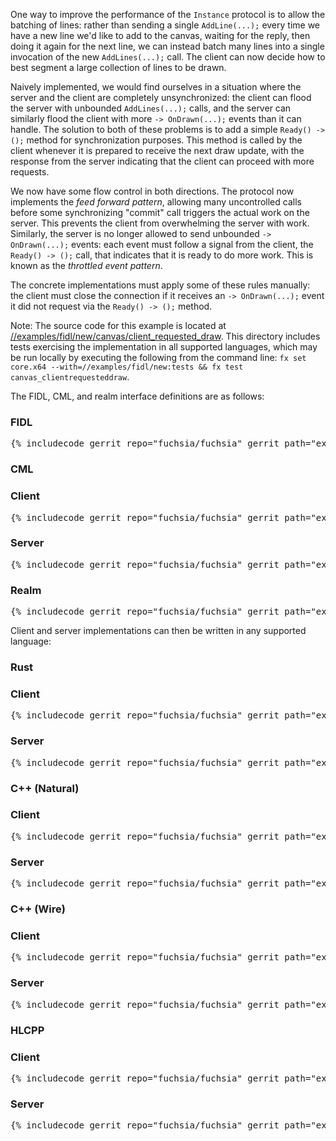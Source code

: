 One way to improve the performance of the `Instance` protocol is to allow the
batching of lines: rather than sending a single `AddLine(...);` every time we
have a new line we'd like to add to the canvas, waiting for the reply, then
doing it again for the next line, we can instead batch many lines into a single
invocation of the new `AddLines(...);` call. The client can now decide how to
best segment a large collection of lines to be drawn.

Naively implemented, we would find ourselves in a situation where the server and
the client are completely unsynchronized: the client can flood the server with
unbounded `AddLines(...);` calls, and the server can similarly flood the client
with more `-> OnDrawn(...);` events than it can handle. The solution to both of
these problems is to add a simple `Ready() -> ();` method for synchronization
purposes. This method is called by the client whenever it is prepared to receive
the next draw update, with the response from the server indicating that the client
can proceed with more requests.

We now have some flow control in both directions. The protocol now implements
the *feed forward pattern*, allowing many uncontrolled calls before some
synchronizing "commit" call triggers the actual work on the server. This
prevents the client from overwhelming the server with work. Similarly, the
server is no longer allowed to send unbounded `-> OnDrawn(...);` events: each
event must follow a signal from the client, the `Ready() -> ();` call, that
indicates that it is ready to do more work. This is known as the *throttled
event pattern*.

The concrete implementations must apply some of these rules manually: the client
must close the connection if it receives an `-> OnDrawn(...);` event it did not
request via the `Ready() -> ();` method.

Note: The source code for this example is located at
[//examples/fidl/new/canvas/client_requested_draw](/examples/fidl/new/canvas/client_requested_draw).
This directory includes tests exercising the implementation in all supported
languages, which may be run locally by executing the following from
the command line: `fx set core.x64 --with=//examples/fidl/new:tests && fx test
canvas_clientrequesteddraw`.

The FIDL, CML, and realm interface definitions are as follows:

<div>
  <devsite-selector>
    <!-- FIDL -->
    <section>
      <h3 id="canvas-client_requested_draw-fidl">FIDL</h3>
      <pre class="prettyprint">{% includecode gerrit_repo="fuchsia/fuchsia" gerrit_path="examples/fidl/new/canvas/client_requested_draw/fidl/canvas.test.fidl" highlight="diff_1" %}</pre>
    </section>
    <!-- CML -->
    <section style="padding: 0px;">
      <h3>CML</h3>
      <devsite-selector style="margin: 0px; padding: 0px;">
        <section>
          <h3 id="canvas-client_requested_draw-cml-client">Client</h3>
          <pre class="prettyprint">{% includecode gerrit_repo="fuchsia/fuchsia" gerrit_path="examples/fidl/new/canvas/client_requested_draw/meta/client.cml" highlight="diff_1" %}</pre>
        </section>
        <section>
          <h3 id="canvas-client_requested_draw-server">Server</h3>
          <pre class="prettyprint">{% includecode gerrit_repo="fuchsia/fuchsia" gerrit_path="examples/fidl/new/canvas/client_requested_draw/meta/server.cml" %}</pre>
        </section>
        <section>
          <h3 id="canvas-client_requested_draw-realm">Realm</h3>
          <pre class="prettyprint">{% includecode gerrit_repo="fuchsia/fuchsia" gerrit_path="examples/fidl/new/canvas/client_requested_draw/realm/meta/realm.cml" %}</pre>
        </section>
      </devsite-selector>
    </section>
  </devsite-selector>
</div>

Client and server implementations can then be written in any supported language:

<div>
  <devsite-selector>
    <!-- Rust -->
    <section style="padding: 0px;">
      <h3>Rust</h3>
      <devsite-selector style="margin: 0px; padding: 0px;">
        <section>
          <h3 id="canvas-client_requested_draw-rust-client">Client</h3>
          <pre class="prettyprint lang-rust">{% includecode gerrit_repo="fuchsia/fuchsia" gerrit_path="examples/fidl/new/canvas/client_requested_draw/rust/client/src/main.rs" highlight="diff_1,diff_2,diff_3" %}</pre>
        </section>
        <section>
          <h3 id="canvas-client_requested_draw-rust-server">Server</h3>
          <pre class="prettyprint lang-rust">{% includecode gerrit_repo="fuchsia/fuchsia" gerrit_path="examples/fidl/new/canvas/client_requested_draw/rust/server/src/main.rs" highlight="diff_1,diff_2,diff_3,diff_4,diff_5,diff_6" %}</pre>
        </section>
      </devsite-selector>
    </section>
    <!-- C++ (Natural) -->
    <section style="padding: 0px;">
      <h3>C++ (Natural)</h3>
      <devsite-selector style="margin: 0px; padding: 0px;">
        <section>
          <h3 id="canvas-client_requested_draw-cpp_natural-client">Client</h3>
          <pre class="prettyprint lang-cc">{% includecode gerrit_repo="fuchsia/fuchsia" gerrit_path="examples/fidl/new/canvas/client_requested_draw/cpp_natural/client/main.cc" highlight="diff_1,diff_2,diff_3" %}</pre>
        </section>
        <section>
          <h3 id="canvas-client_requested_draw-cpp_natural-server">Server</h3>
          <pre class="prettyprint lang-cc">{% includecode gerrit_repo="fuchsia/fuchsia" gerrit_path="examples/fidl/new/canvas/client_requested_draw/cpp_natural/server/main.cc" highlight="diff_1,diff_2,diff_3,diff_4,diff_5" %}</pre>
        </section>
      </devsite-selector>
    </section>
    <!-- C++ (Wire) -->
    <section style="padding: 0px;">
      <h3>C++ (Wire)</h3>
      <devsite-selector style="margin: 0px; padding: 0px;">
        <section>
          <h3 id="canvas-client_requested_draw-cpp_wire-client">Client</h3>
          <pre class="prettyprint lang-cc">{% includecode gerrit_repo="fuchsia/fuchsia" gerrit_path="examples/fidl/new/canvas/client_requested_draw/cpp_wire/TODO.md" region_tag="todo" %}</pre>
        </section>
        <section>
          <h3 id="canvas-client_requested_draw-cpp_wire-server">Server</h3>
          <pre class="prettyprint lang-cc">{% includecode gerrit_repo="fuchsia/fuchsia" gerrit_path="examples/fidl/new/canvas/client_requested_draw/cpp_wire/TODO.md" region_tag="todo" %}</pre>
        </section>
      </devsite-selector>
    </section>
    <!-- HLCPP -->
    <section style="padding: 0px;">
      <h3 id="canvas-client_requested_draw-hlcpp">HLCPP</h3>
      <devsite-selector style="margin: 0px; padding: 0px;">
        <section>
          <h3 id="canvas-client_requested_draw-hlcpp-client">Client</h3>
          <pre class="prettyprint lang-cc">{% includecode gerrit_repo="fuchsia/fuchsia" gerrit_path="examples/fidl/new/canvas/client_requested_draw/hlcpp/TODO.md" region_tag="todo" %}</pre>
        </section>
        <section>
          <h3 id="canvas-client_requested_draw-hlcpp-server">Server</h3>
          <pre class="prettyprint lang-cc">{% includecode gerrit_repo="fuchsia/fuchsia" gerrit_path="examples/fidl/new/canvas/client_requested_draw/hlcpp/TODO.md" region_tag="todo" %}</pre>
        </section>
      </devsite-selector>
    </section>
  </devsite-selector>
</div>

